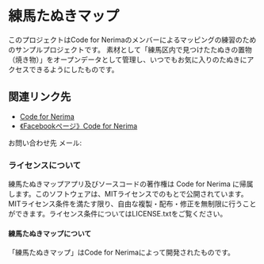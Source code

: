 # 練馬たぬきマップ

このプロジェクトはCode for Nerimaのメンバーによるマッピングの練習のためのサンプルプロジェクトです。
素材として「練馬区内で見つけたたぬきの置物（焼き物）」をオープンデータとして管理し、いつでもお気に入りのたぬきにアクセスできるようにしたものです。

## 関連リンク先

* [Code for Nerima](http://code4nerima.org/)
* [《Facebookページ》Code for Nerima](https://www.facebook.com/code4nerima/)

お問い合わせ先
メール:

### ライセンスについて

練馬たぬきマップアプリ及びソースコードの著作権は Code for Nerima に帰属します。このソフトウェアは、MITライセンスでのもとで公開されています。
MITライセンス条件を満たす限り、自由な複製・配布・修正を無制限に行うことができます。ライセンス条件についてはLICENSE.txtをご覧ください。

#### 練馬たぬきマップについて

「練馬たぬきマップ」はCode for Nerimaによって開発されたものです。
